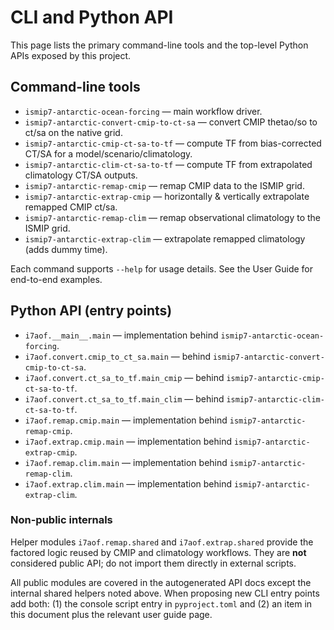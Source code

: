 # CLI and Python API

This page lists the primary command-line tools and the top-level Python APIs exposed by this project.

## Command-line tools

- `ismip7-antarctic-ocean-forcing` — main workflow driver.
- `ismip7-antarctic-convert-cmip-to-ct-sa` — convert CMIP thetao/so to ct/sa
	on the native grid.
- `ismip7-antarctic-cmip-ct-sa-to-tf` — compute TF from bias-corrected CT/SA
	for a model/scenario/climatology.
- `ismip7-antarctic-clim-ct-sa-to-tf` — compute TF from extrapolated
	climatology CT/SA outputs.
- `ismip7-antarctic-remap-cmip` — remap CMIP data to the ISMIP grid.
- `ismip7-antarctic-extrap-cmip` — horizontally & vertically extrapolate remapped CMIP ct/sa.
- `ismip7-antarctic-remap-clim` — remap observational climatology to the ISMIP grid.
- `ismip7-antarctic-extrap-clim` — extrapolate remapped climatology (adds dummy time).

Each command supports `--help` for usage details. See the User Guide for end-to-end examples.

## Python API (entry points)

- `i7aof.__main__.main` — implementation behind `ismip7-antarctic-ocean-forcing`.
- `i7aof.convert.cmip_to_ct_sa.main` — behind
	`ismip7-antarctic-convert-cmip-to-ct-sa`.
- `i7aof.convert.ct_sa_to_tf.main_cmip` — behind
	`ismip7-antarctic-cmip-ct-sa-to-tf`.
- `i7aof.convert.ct_sa_to_tf.main_clim` — behind
	`ismip7-antarctic-clim-ct-sa-to-tf`.
- `i7aof.remap.cmip.main` — implementation behind `ismip7-antarctic-remap-cmip`.
- `i7aof.extrap.cmip.main` — implementation behind `ismip7-antarctic-extrap-cmip`.
- `i7aof.remap.clim.main` — implementation behind `ismip7-antarctic-remap-clim`.
- `i7aof.extrap.clim.main` — implementation behind `ismip7-antarctic-extrap-clim`.

### Non-public internals

Helper modules `i7aof.remap.shared` and `i7aof.extrap.shared` provide the
factored logic reused by CMIP and climatology workflows. They are **not**
considered public API; do not import them directly in external scripts.

All public modules are covered in the autogenerated API docs except the
internal shared helpers noted above. When proposing new CLI entry points
add both: (1) the console script entry in `pyproject.toml` and (2) an item
in this document plus the relevant user guide page.
